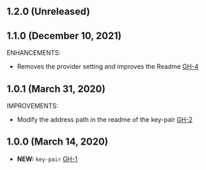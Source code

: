 ## 1.2.0 (Unreleased)
## 1.1.0 (December 10, 2021)

ENHANCEMENTS:

- Removes the provider setting and improves the Readme [GH-4](https://github.com/terraform-alicloud-modules/terraform-alicloud-key-pair/pull/4)

## 1.0.1 (March 31, 2020)

IMPROVEMENTS:

- Modify the address path in the readme of the key-pair [GH-2]( https://github.com/terraform-alicloud-modules/terraform-alicloud-key-pair/pull/2)

## 1.0.0 (March 14, 2020)

- **NEW:** `key-pair` [GH-1]( https://github.com/terraform-alicloud-modules/terraform-alicloud-key-pair/pull/1)
